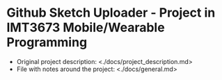 # Github Sketch Uploader - Project in IMT3673 Mobile/Wearable Programming

* Original project description: <./docs/project_description.md>
* File with notes around the project: <./docs/general.md>
